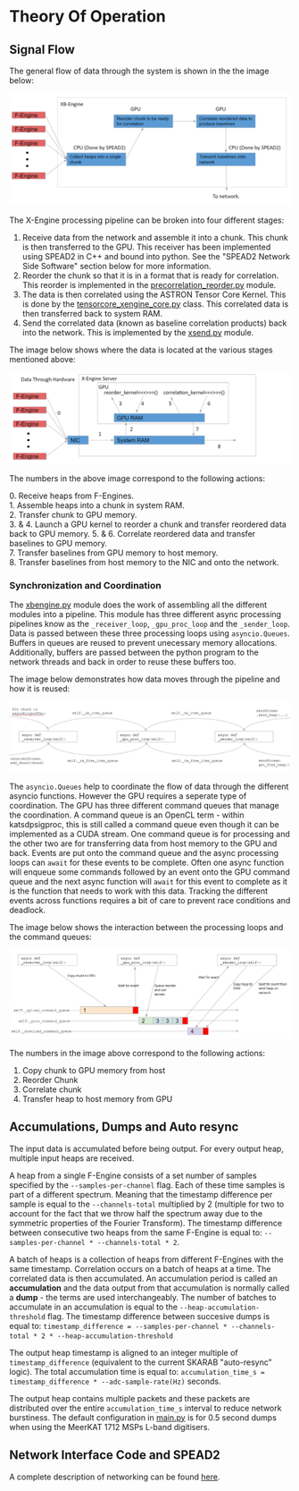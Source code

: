 # Theory Of Operation

## Signal Flow

The general flow of data through the system is shown in the the image below:

![signal_path](./katxgpu_concept.png)

The X-Engine processing pipeline can be broken into four different stages:
1. Receive data from the network and assemble it into a chunk. This chunk is then transferred to the GPU. This receiver
has been implemented using SPEAD2 in C++ and bound into python. See the "SPEAD2 Network Side Software" section below
for more information. 
2. Reorder the chunk so that it is in a format that is ready for correlation. This reorder is implemented in the
[precorrelation_reorder.py](../katxgpu/precorrelation_reorder.py) module.
3. The data is then correlated using the ASTRON Tensor Core Kernel. This is done by the 
[tensorcore_xengine_core.py](../katxgpu/tensorcore_xengine_core.py) class. This correlated data is then transferred back to
system RAM.
4. Send the correlated data (known as baseline correlation products) back into the network. This is implemented by
the [xsend.py](../katxgpu/xsend.py) module.

The image below shows where the data is located at the various stages mentioned above:

![hardware_data_path](./katxgpu_hardware_path.png)

The numbers in the above image correspond to the following actions:

0\. Receive heaps from F-Engines.</br>
1\. Assemble heaps into a chunk in system RAM.</br>
2\. Transfer chunk to GPU memory.</br>
3\. & 4. Launch a GPU kernel to reorder a chunk and transfer reordered data back to GPU memory.
5\. & 6. Correlate reordered data and transfer baselines to GPU memory.</br>
7\. Transfer baselines from GPU memory to host memory.</br>
8\. Transfer baselines from host memory to the NIC and onto the network.</br>

### Synchronization and Coordination

The [xbengine.py](../katxgpu/xbengine.py) module does the work of assembling all the different modules
into a pipeline. This module has three different async processing pipelines know as the `_receiver_loop`,
`_gpu_proc_loop` and the `_sender_loop`. Data is passed between these three processing loops using `asyncio.Queues`.
Buffers in queues are reused to prevent unecessary memory allocations. Additionally, buffers are passed between the
python program to the network threads and back in order to reuse these buffers too.

The image below demonstrates how data moves through the pipeline and how it is reused:

![async_loops](./katxgpu_async_loops.png)

The `asyncio.Queues` help to coordinate the flow of data through the different asyncio functions. However the GPU
requires a seperate type of coordination. The GPU has three different command queues that manage the coordination. 
A command queue is an OpenCL term - within katsdpsigproc, this is still called a command queue even though it can be
implemented as a CUDA stream. One command queue is for processing and the other two are for transferring data from host
memory to the GPU and back. Events are put onto the command queue and the async processing loops can `await` for these
events to be complete. Often one async function will enqueue some commands followed by an event onto the GPU command
queue and the next async function will `await` for this event to complete as it is the function that needs to work with
this data. Tracking the different events across functions requires a bit of care to prevent race conditions and
deadlock.

The image below shows the interaction between the processing loops and the command queues:

![command_queues](./katxgpu_gpu_command_queues.png)

The numbers in the image above correspond to the following actions:
1. Copy chunk to GPU memory from host 
2. Reorder Chunk
3. Correlate chunk
4. Transfer heap to host memory from GPU

## Accumulations, Dumps and Auto resync

The input data is accumulated before being output. For every output heap, multiple input heaps are received.

A heap from a single F-Engine consists of a set number of samples specified by the `--samples-per-channel` flag. Each
of these time samples is part of a different spectrum. Meaning that the timestamp difference per sample is
equal to the `--channels-total` multiplied by 2 (multiple for two to account for the fact that we throw half the
spectrum away due to the symmetric properties of the Fourier Transform). The timestamp difference between consecutive
two heaps from the same F-Engine is equal to: `--samples-per-channel * --channels-total * 2`.

A batch of heaps is a collection of heaps from different F-Engines with the same timestamp. Correlation occurs on a
batch of heaps at a time. The correlated data is then accumulated. An accumulation period is called an __accumulation__
and the data output from that accumulation is normally called a __dump__ - the terms are used interchangeably. The
number of batches to accumulate in an accumulation is equal to the `--heap-accumulation-threshold` flag. The timestamp
difference between succesive dumps is equal to: 
`timestamp_difference = --samples-per-channel * --channels-total * 2 * --heap-accumulation-threshold`

The output heap timestamp is aligned to an integer multiple of `timestamp_difference` 
(equivalent to the current SKARAB "auto-resync" logic). The total accumulation time is equal to:
`accumulation_time_s = timestamp_difference * --adc-sample-rate(Hz)` seconds.

The output heap contains multiple packets and these packets are distributed over the entire `accumulation_time_s`
interval to reduce network burstiness. The default configuration in [main.py](../katxgpu/main.py) is for 0.5 second
dumps when using the MeerKAT 1712 MSPs L-band digitisers.

## Network Interface Code and SPEAD2

A complete description of networking can be found [here](./networking.md).